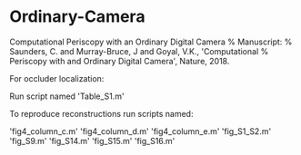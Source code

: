 # Ordinary-Camera
Computational Periscopy with an Ordinary Digital Camera
% Manuscript:
%   Saunders, C. and Murray-Bruce, J and Goyal, V.K., 'Computational
%               Periscopy with and Ordinary Digital Camera', Nature, 2018.


For occluder localization:

Run script named 'Table_S1.m'


To reproduce reconstructions run scripts named:


'fig4_column_c.m'
'fig4_column_d.m'
'fig4_column_e.m'
'fig_S1_S2.m'
'fig_S9.m'
'fig_S14.m'
'fig_S15.m'
'fig_S16.m'
